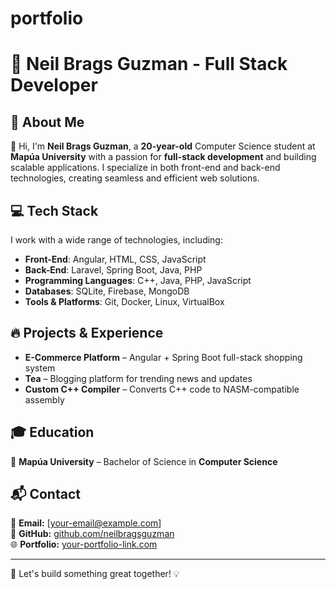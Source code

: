 # portfolio
# 🚀 Neil Brags Guzman - Full Stack Developer  

## 🌟 About Me  
👋 Hi, I'm **Neil Brags Guzman**, a **20-year-old** Computer Science student at **Mapúa University** with a passion for **full-stack development** and building scalable applications. I specialize in both front-end and back-end technologies, creating seamless and efficient web solutions.  

## 💻 Tech Stack  
I work with a wide range of technologies, including:  

- **Front-End**: Angular, HTML, CSS, JavaScript  
- **Back-End**: Laravel, Spring Boot, Java, PHP  
- **Programming Languages**: C++, Java, PHP, JavaScript  
- **Databases**: SQLite, Firebase, MongoDB  
- **Tools & Platforms**: Git, Docker, Linux, VirtualBox  

## 🔥 Projects & Experience  
- **E-Commerce Platform** – Angular + Spring Boot full-stack shopping system  
- **Tea** – Blogging platform for trending news and updates  
- **Custom C++ Compiler** – Converts C++ code to NASM-compatible assembly  

## 🎓 Education  
📍 **Mapúa University** – Bachelor of Science in **Computer Science**  

## 📬 Contact  
📧 **Email:** [your-email@example.com]  
💼 **GitHub:** [github.com/neilbragsguzman](#)  
🌐 **Portfolio:** [your-portfolio-link.com](#)  

---

🚀 Let's build something great together! 💡
